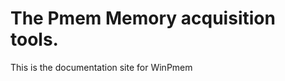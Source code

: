 The Pmem Memory acquisition tools.
==================================

This is the documentation site for WinPmem